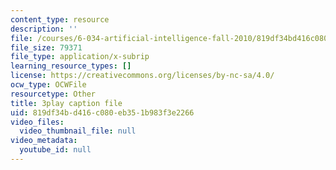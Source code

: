```yaml
---
content_type: resource
description: ''
file: /courses/6-034-artificial-intelligence-fall-2010/819df34bd416c080eb351b983f3e2266_iusTmgQyZ44.srt
file_size: 79371
file_type: application/x-subrip
learning_resource_types: []
license: https://creativecommons.org/licenses/by-nc-sa/4.0/
ocw_type: OCWFile
resourcetype: Other
title: 3play caption file
uid: 819df34b-d416-c080-eb35-1b983f3e2266
video_files:
  video_thumbnail_file: null
video_metadata:
  youtube_id: null
---
```

